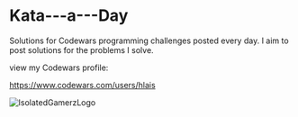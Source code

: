# Kata---a---Day
Solutions for Codewars programming challenges posted every day. I aim to post solutions for the problems I solve.

view my Codewars profile:

https://www.codewars.com/users/hlais



![IsolatedGamerzLogo](https://pbs.twimg.com/profile_images/578919128779636736/tO6FZSCo.png)

